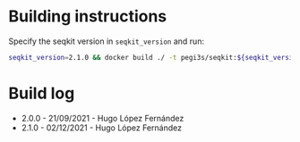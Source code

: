 # Building instructions

Specify the seqkit version in `seqkit_version` and run:

```bash
seqkit_version=2.1.0 && docker build ./ -t pegi3s/seqkit:${seqkit_version} --build-arg VERSION=${seqkit_version}
```

# Build log

- 2.0.0 - 21/09/2021 - Hugo López Fernández
- 2.1.0 - 02/12/2021 - Hugo López Fernández
